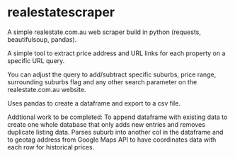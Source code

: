 # realestatescraper
A simple realestate.com.au web scraper build in python (requests, beautifulsoup, pandas).

A simple tool to extract price address and URL links for each property on a specific URL query.

You can adjust the query to add/subtract specific suburbs, price range, surrounding suburbs flag and any other search parameter on the realestate.com.au website.

Uses pandas to create a dataframe and export to a csv file.

Addtional work to be completed: To append dataframe with existing data to create one whole database that only adds new entries and removes duplicate listing data. Parses suburb into another col in the dataframe and to geotag address from Google Maps API to have coordinates data with each row for historical prices.
